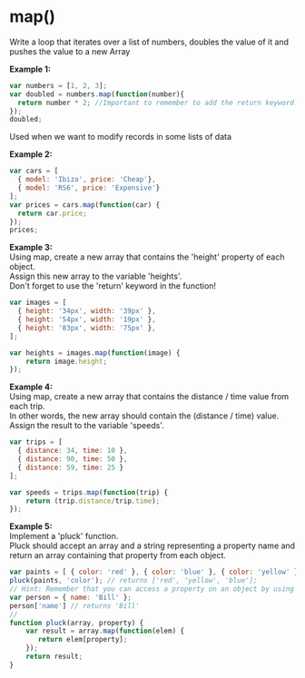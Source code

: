 # map\(\)

Write a loop that iterates over a list of numbers, doubles the value of it and pushes the value to a new Array

**Example 1:**

```js
var numbers = [1, 2, 3];
var doubled = numbers.map(function(number){
  return number * 2; //Important to remember to add the return keyword. Otherwise it returns undefined
});
doubled;
```

Used when we want to modify records in some lists of data

**Example 2:**

```js
var cars = [
  { model: 'Ibiza', price: 'Cheap'},
  { model: 'RS6', price: 'Expensive'}
];
var prices = cars.map(function(car) {
  return car.price;
});
prices;
```

**Example 3:**  
Using map, create a new array that contains the 'height' property of each object.  
Assign this new array to the variable 'heights'.  
Don't forget to use the 'return' keyword in the function!

```js
var images = [
  { height: '34px', width: '39px' },
  { height: '54px', width: '19px' },
  { height: '83px', width: '75px' },
];

var heights = images.map(function(image) {
    return image.height;
});
```

**Example 4:**  
Using map, create a new array that contains the distance / time value from each trip.  
In other words, the new array should contain the \(distance / time\) value.  
Assign the result to the variable 'speeds'.

```js
var trips = [
  { distance: 34, time: 10 },
  { distance: 90, time: 50 },
  { distance: 59, time: 25 }
];

var speeds = trips.map(function(trip) {
    return (trip.distance/trip.time);
});
```

**Example 5:**  
Implement a 'pluck' function.  
Pluck should accept an array and a string representing a property name and return an  array containing that property from each object.

```js
var paints = [ { color: 'red' }, { color: 'blue' }, { color: 'yellow' }];
pluck(paints, 'color'); // returns ['red', 'yellow', 'blue'];
// Hint: Remember that you can access a property on an object by using square bracket notation. For example...
var person = { name: 'Bill' };
person['name'] // returns 'Bill'
//
function pluck(array, property) {
    var result = array.map(function(elem) {
       return elem[property];
    });
    return result;
}
```



